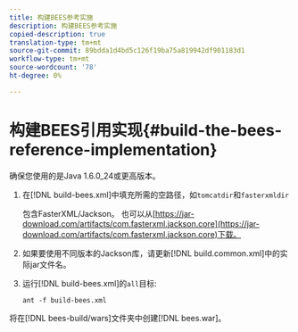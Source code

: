 ```yaml
---
title: 构建BEES参考实施
description: 构建BEES参考实施
copied-description: true
translation-type: tm+mt
source-git-commit: 89bdda1d4bd5c126f19ba75a819942df901183d1
workflow-type: tm+mt
source-wordcount: '78'
ht-degree: 0%

---
```



# 构建BEES引用实现{#build-the-bees-reference-implementation}

确保您使用的是Java 1.6.0_24或更高版本。
1. 在[!DNL build-bees.xml]中填充所需的空路径，如`tomcatdir`和`fasterxmldir`

   包含FasterXML/Jackson。 也可以从[https://jar-download.com/artifacts/com.fasterxml.jackson.core](https://jar-download.com/artifacts/com.fasterxml.jackson.core)下载。
1. 如果要使用不同版本的Jackson库，请更新[!DNL build.common.xml]中的实际jar文件名。
1. 运行[!DNL build-bees.xml]的`all`目标:

   ```
   ant -f build-bees.xml
   ```

将在[!DNL bees-build/wars]文件夹中创建[!DNL bees.war]。